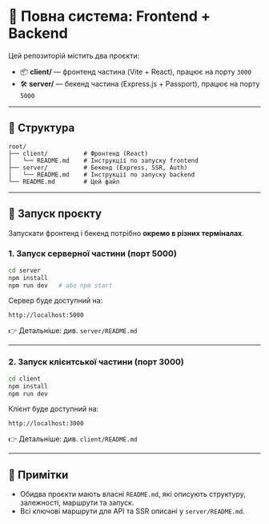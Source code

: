 # 🧩 Повна система: Frontend + Backend

Цей репозиторій містить два проєкти:

- 📦 **client/** — фронтенд частина (Vite + React), працює на порту `3000`
- 🛠️ **server/** — бекенд частина (Express.js + Passport), працює на порту `5000`

---

## 📂 Структура

```
root/
├── client/          # Фронтенд (React)
│   └── README.md    # Інструкції по запуску frontend
├── server/          # Бекенд (Express, SSR, Auth)
│   └── README.md    # Інструкції по запуску backend
└── README.md        # Цей файл
```

---

## 🚀 Запуск проєкту

Запускати фронтенд і бекенд потрібно **окремо в різних терміналах**.

### 1. Запуск серверної частини (порт 5000)

```bash
cd server
npm install
npm run dev   # або npm start
```

Сервер буде доступний на:

```
http://localhost:5000
```

👉 Детальніше: див. `server/README.md`

---

### 2. Запуск клієнтської частини (порт 3000)

```bash
cd client
npm install
npm run dev
```

Клієнт буде доступний на:

```
http://localhost:3000
```

👉 Детальніше: див. `client/README.md`

---

## 📌 Примітки

- Обидва проєкти мають власні `README.md`, які описують структуру, залежності, маршрути та запуск.
- Всі ключові маршрути для API та SSR описані у `server/README.md`.
